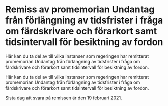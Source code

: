 # Remiss av promemorian Undantag från förlängning av tidsfrister i fråga om färdskrivare och förarkort samt tidsintervall för besiktning av fordon

Här kan du ta del av till vilka instanser som regeringen har remitterat promemorian Undantag från förlängning av tidsfrister i fråga om färdskrivare och förarkort samt tidsintervall för besiktning av fordon.

Här kan du ta del av till vilka instanser som regeringen har remitterat promemorian Undantag från förlängning av tidsfrister i fråga om färdskrivare och förarkort samt tidsintervall för besiktning av fordon.

Sista dag att svara på remissen är den 19 februari 2021.
